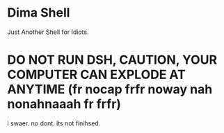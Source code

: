 # Dima Shell
Just Another Shell for Idiots.

# DO NOT RUN DSH, CAUTION, YOUR COMPUTER CAN EXPLODE AT ANYTIME (fr nocap frfr noway nah nonahnaaah fr frfr)
i swaer. no dont. its not finihsed.
